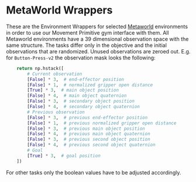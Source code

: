 # MetaWorld Wrappers

These are the Environment Wrappers for selected [Metaworld](https://meta-world.github.io/) environments in order to use our Movement Primitive gym interface with them. 
All Metaworld environments have a 39 dimensional observation space with the same structure. The tasks differ only in the objective and the initial observations that are randomized. 
Unused observations are zeroed out. E.g. for `Button-Press-v2` the observation mask looks the following:
```python
    return np.hstack([
        # Current observation
        [False] * 3,  # end-effector position
        [False] * 1,  # normalized gripper open distance
        [True] * 3,  # main object position
        [False] * 4,  # main object quaternion
        [False] * 3,  # secondary object position
        [False] * 4,  # secondary object quaternion
        # Previous observation
        [False] * 3,  # previous end-effector position
        [False] * 1,  # previous normalized gripper open distance
        [False] * 3,  # previous main object position
        [False] * 4,  # previous main object quaternion
        [False] * 3,  # previous second object position
        [False] * 4,  # previous second object quaternion
        # Goal
        [True] * 3,  # goal position
    ])
```
For other tasks only the boolean values have to be adjusted accordingly.